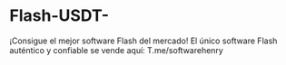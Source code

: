 # Flash-USDT-
¡Consigue el mejor software Flash del mercado! El único software Flash auténtico y confiable se vende aquí: T.me/softwarehenry

